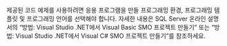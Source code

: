 제공된 코드 예제를 사용하려면 응용 프로그램을 만들 프로그래밍 환경, 프로그래밍 템플릿 및 프로그래밍 언어를 선택해야 합니다. 자세한 내용은 SQL Server 온라인 설명서의 “방법: Visual Studio .NET에서 Visual Basic SMO 프로젝트 만들기” 또는 “방법: Visual Studio .NET에서 Visual C\# SMO 프로젝트 만들기”를 참조하세요.
